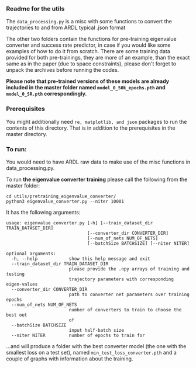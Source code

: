 ### Readme for the utils

The `data_processing.py` is a misc with some functions to convert the trajectories to and from ARDL typical .json format

The other two folders contain the functions for pre-training eigenvalue converter and success rate predictor, in case if you would like some examples of how to do it from scratch. There are some training data provided for both pre-trainings, they are more of an example, than the exact same as in the paper (due to space constraints), please don't forget to unpack the archives before running the codes.

**Please note that pre-trained versions of these models are already included in the master folder named `model_0_50k_epochs.pth` and `model_0_SR.pth` correspondingly.**


### Prerequisites
You might additionally need `re, matplotlib, and json` packages to run the contents of this directory.
That is in addition to the prerequisites in the master directory.

### To run:
You would need to have ARDL raw data to make use of the misc functions in data_processing.py.

To run **the eigenvalue converter training** please call the following from the master folder:
```
cd utils/pretraining_eigenvalue_converter/  
python3 eigenvalue_converter.py --niter 10001
```
It has the following arguments:
```
usage: eigenvalue_converter.py [-h] [--train_dataset_dir TRAIN_DATASET_DIR]
                               [--converter_dir CONVERTER_DIR]
                               [--num_of_nets NUM_OF_NETS]
                               [--batchSize BATCHSIZE] [--niter NITER]

optional arguments:
  -h, --help            show this help message and exit
  --train_dataset_dir TRAIN_DATASET_DIR
                        please provide the .npy arrays of training and testing
                        trajectory parameters with corresponding eigen-values
  --converter_dir CONVERTER_DIR
                        path to converter net parameters over training epochs
  --num_of_nets NUM_OF_NETS
                        number of converters to train to choose the best out
                        of
  --batchSize BATCHSIZE
                        input half-batch size
  --niter NITER         number of epochs to train for
```
...and will produce a folder with the best converter model (the one with the smallest loss on a test set), named `min_test_loss_converter.pth` and a couple of graphs with information about the training. 



